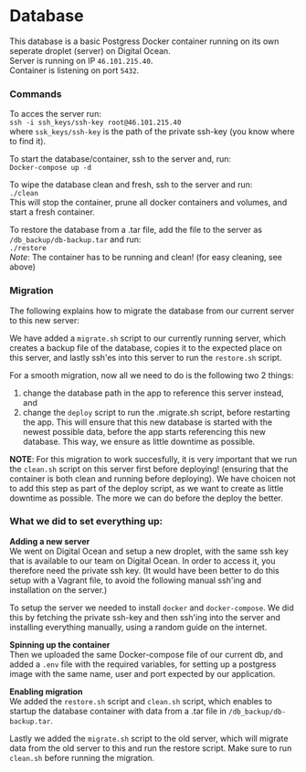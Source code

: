 # Database
This database is a basic Postgress Docker container running on its own seperate droplet (server) on Digital Ocean.   
Server is running on IP `46.101.215.40`.  
Container is listening on port `5432`.

### Commands
To acces the server run:  
`ssh -i ssh_keys/ssh-key root@46.101.215.40`  
where `ssk_keys/ssh-key` is the path of the private ssh-key (you know where to find it).

To start the database/container, ssh to the server and, run:  
`Docker-compose up -d`  

To wipe the database clean and fresh, ssh to the server and run:  
`./clean`  
This will stop the container, prune all docker containers and volumes, and start a fresh container.

To restore the database from a .tar file, add the file to the server as `/db_backup/db-backup.tar` and run:  
`./restore`  
*Note*: The container has to be running and clean! (for easy cleaning, see above)

### Migration
The following explains how to migrate the database from our current server to this new server:

We have added a `migrate.sh` script to our currently running server, which creates a backup file of the database, copies it to the expected place on this server, and lastly ssh'es into this server to run the `restore.sh` script. 

For a smooth migration, now all we need to do is the following two 2 things: 
1. change the database path in the app to reference this server instead, and 
2. change the `deploy` script to run the .migrate.sh script, before restarting the app.
This will ensure that this new database is started with the newest possible data, before the app starts referencing this new database. This way, we ensure as little downtime as possible. 

**NOTE**: For this migration to work succesfully, it is very important that we run the `clean.sh` script on this server first before deploying! (ensuring that the container is both clean and running before deploying). We have choicen not to add this step as part of the deploy script, as we want to create as little downtime as possible. The more we can do before the deploy the better.

### What we did to set everything up:
**Adding a new server**  
We went on Digital Ocean and setup a new droplet, with the same ssh key that is available to our team on Digital Ocean. In order to access it, you therefore need the private ssh key. (It would have been better to do this setup with a Vagrant file, to avoid the following manual ssh'ing and installation on the server.)

To setup the server we needed to install `docker` and `docker-compose`. We did this by fetching the private ssh-key and then ssh'ing into the server and installing everything manually, using a random guide on the internet.

**Spinning up the container**  
Then we uploaded the same Docker-compose file of our current db, and added a `.env` file with the required variables, for setting up a postgress image with the same name, user and port expected by our application.

**Enabling migration**  
We added the `restore.sh` script and `clean.sh` script, which enables to startup the database container with data from a .tar file in `/db_backup/db-backup.tar`. 

Lastly we added the `migrate.sh` script to the old server, which will migrate data from the old server to this and run the restore script. Make sure to run `clean.sh` before running the migration. 
